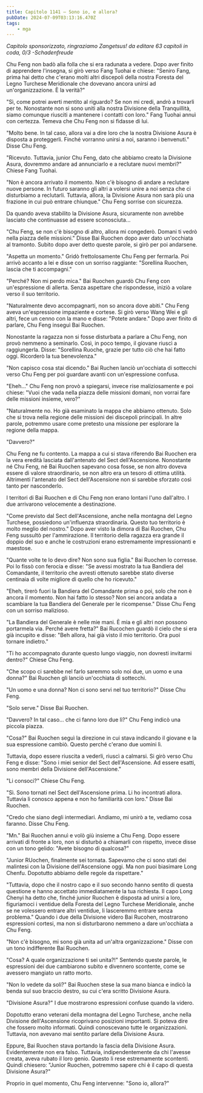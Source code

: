 ```yaml
---
title: Capitolo 1141 – Sono io, e allora?
pubDate: 2024-07-09T03:13:16.470Z
tags:
    - mga
---
```



<em>Capitolo sponsorizzato, ringraziamo Zangetsus!
da editare
63 capitoli in coda, 0/3
-Schadenfreude</em>


Chu Feng non badò alla folla che si era radunata a vedere. Dopo aver finito di apprendere l'insegna, si girò verso Fang Tuohai e chiese: "Seniro Fang, prima hai detto che c'erano molti altri discepoli della nostra Foresta del Legno Turchese Meridionale che dovevano ancora unirsi ad un'organizzazione. È la verità?"


"Sì, come potrei averti mentito al riguardo? Se non mi credi, andrò a trovarli per te. Nonostante non si sono uniti alla nostra Divisione della Tranquillità, siamo comunque riusciti a mantenere i contatti con loro." Fang Tuohai annuì con certezza. Temeva che Chu Feng non si fidasse di lui.


"Molto bene. In tal caso, allora vai a dire loro che la nostra Divisione Asura è disposta a proteggerli. Finché vorranno unirsi a noi, saranno i benvenuti." Disse Chu Feng.


"Ricevuto. Tuttavia, junior Chu Feng, dato che abbiamo creato la Divisione Asura, dovremmo andare ad annunciarlo e a reclutare nuovi membri?" Chiese Fang Tuohai.


"Non è ancora arrivato il momento. Non c'è bisogno di andare a reclutare nuove persone. In futuro saranno gli altri a volersi unire a noi senza che ci disturbiamo a reclutarli. Tuttavia, allora, la Divisione Asura non sarà più una frazione in cui può entrare chiunque." Chu Feng sorrise con sicurezza.


Da quando aveva stabilito la Divisione Asura, sicuramente non avrebbe lasciato che continuasse ad essere sconosciuta...


"Chu Feng, se non c'è bisogno di altro, allora mi congederò. Domani ti vedrò nella piazza delle missioni." Disse Bai Ruochen dopo aver dato un'occhiata al tramonto. Subito dopo aver detto queste parole, si girò per poi andarsene.


"Aspetta un momento." Gridò frettolosamente Chu Feng per fermarla. Poi arrivò accanto a lei e disse con un sorriso raggiante: "Sorellina Ruochen, lascia che ti accompagni."


"Perché? Non mi perdo mica." Bai Ruochen guardò Chu Feng con un'espressione di allerta. Senza aspettare che rispondesse, iniziò a volare verso il suo territorio.


"Naturalmente devo accompagnarti, non so ancora dove abiti." Chu Feng aveva un'espressione impaziente e cortese. Si girò verso Wang Wei e gli altri, fece un cenno con la mano e disse: "Potete andare." Dopo aver finito di parlare, Chu Feng inseguì Bai Ruochen.


Nonostante la ragazza non si fosse disturbata a parlare a Chu Feng, non provò nemmeno a seminarlo. Così, in poco tempo, il giovane riuscì a raggiungerla. Disse: "Sorellina Ruoche, grazie per tutto ciò che hai fatto oggi. Ricorderò la tua benevolenza."


"Non capisco cosa stai dicendo." Bai Ruchen lanciò un'occhiata di sottecchi verso Chu Feng per poi guardare avanti con un'espressione confusa.


"Eheh..." Chu Feng non provò a spiegarsi, invece rise maliziosamente e poi chiese: "Vuoi che vada nella piazza delle missioni domani, non vorrai fare delle missioni insieme, vero?"


"Naturalmente no. Ho già esaminato la mappa che abbiamo ottenuto. Solo che si trova nella regione delle missioni dei discepoli principali. In altre parole, potremmo usare come pretesto una missione per esplorare la regione della mappa.


"Davvero?"


Chu Feng ne fu contento. La mappa a cui si stava riferendo Bai Ruochen era la vera eredità lasciata dall'antenato del Sect dell'Ascensione. Nonostante né Chu Feng, né Bai Ruochen sapevano cosa fosse, se non altro doveva essere di valore straordinario, se non altro era un tesoro di ottima utilità. Altrimenti l'antenato del Sect dell'Ascensione non si sarebbe sforzato così tanto per nasconderlo.


I territori di Bai Ruochen e di Chu Feng non erano lontani l'uno dall'altro. I due arrivarono velocemente a destinazione.


"Come previsto dal Sect dell'Ascensione, anche nella montagna del Legno Turchese, possiedono un'influenza straordinaria. Questo tuo territorio è molto meglio del nostro." Dopo aver visto la dimora di Bai Ruochen, Chu Feng sussultò per l'ammirazione. Il territorio della ragazza era grande il doppio del suo e anche le costruzioni erano estremamente impressionanti e maestose.


"Quante volte te lo devo dire? Non sono sua figlia." Bai Ruochen lo corresse. Poi lo fissò con ferocia e disse: "Se avessi mostrato la tua Bandiera del Comandante, il territorio che avresti ottenuto sarebbe stato diverse centinaia di volte migliore di quello che ho ricevuto."


"Eheh, tirerò fuori la Bandiera del Comandante prima o poi, solo che non è ancora il momento. Non hai fatto lo stesso? Non sei ancora andata a scambiare la tua Bandiera del Generale per le ricompense." Disse Chu Feng con un sorriso malizioso.


"La Bandiera del Generale è nelle mie mani. È mia e gli altri non possono portarmela via. Perché avere fretta?" Bai Rucochen guardò il cielo che si era già incupito e disse: "Beh allora, hai già visto il mio territorio. Ora puoi tornare indietro."


"Ti ho accompagnato durante questo lungo viaggio, non dovresti invitarmi dentro?" Chiese Chu Feng.


"Che scopo ci sarebbe nel farlo saremmo solo noi due, un uomo e una donna?" Bai Ruochen gli lanciò un'occhiata di sottecchi.


"Un uomo e una donna? Non ci sono servi nel tuo territorio?" Disse Chu Feng.


"Solo serve." Disse Bai Ruochen.


"Davvero? In tal caso... che ci fanno loro due lì?" Chu Feng indicò una piccola piazza.


"Cosa?" Bai Ruochen seguì la direzione in cui stava indicando il giovane e la sua espressione cambiò. Questo perché c'erano due uomini lì.


Tuttavia, dopo essere riuscita a vederli, riuscì a calmarsi. Si girò verso Chu Feng e disse: "Sono i miei senior del Sect dell'Ascensione. Ad essere esatti, sono membri della Divisione dell'Ascensione."


"Li consoci?" Chiese Chu Feng.


"Sì. Sono tornati nel Sect dell'Ascensione prima. Li ho incontrati allora. Tuttavia li conosco appena e non ho familiarità con loro." Disse Bai Ruochen.


"Credo che siano degli intermediari. Andiamo, mi unirò a te, vediamo cosa faranno. Disse Chu Feng.


"Mn." Bai Ruochen annuì e volò giù insieme a Chu Feng. Dopo essere arrivati di fronte a loro, non si disturbò a chiamarli con rispetto, invece disse con un tono gelido: "Avete bisogno di qualcosa?"


"Junior RUochen, finalmente sei tornata. Sapevamo che ci sono stati dei malintesi con la Divisione dell'Ascensione oggi. Ma non puoi biasimare Long Chenfu. Dopotutto abbiamo delle regole da rispettare."


"Tuttavia, dopo che il nostro capo e il suo secondo hanno sentito di questa questione e hanno accettato immediatamente la tua richiesta. Il capo Long Chenyi ha detto che, finché junior Ruochen è disposta ad unirsi a loro, figuriamoci i ventidue della Foresta del Legno Turchese Meridionale, anche se ne volessero entrare altri ventidue, li lasceremmo entrare senza problema." Quando i due della Divisione videro Bai Rucohen, mostrarono espressioni cortesi, ma non si disturbarono nemmeno a dare un'occhiata a Chu Feng.


"Non c'è bisogno, mi sono già unita ad un'altra organizzazione." Disse con un tono indifferente Bai Ruochen.


"Cosa? A quale organizzazione ti sei unita?!" Sentendo queste parole, le espressioni dei due cambiarono subito e divennero scontente, come se avessero mangiato un ratto morto.


"Non lo vedete da soli?" Bai Ruochen stese la sua mano bianca e indicò la benda sul suo braccio destro, su cui c'era scritto Divisione Asura.


"Divisione Asura?" I due mostrarono espressioni confuse quando la videro.


Dopotutto erano veterani della montagna del Legno Turchese, anche nella Divisione dell'Ascensione ricoprivano posizioni importanti. Si poteva dire che fossero molto informati. Quindi conoscevano tutte le organizzazioni. Tuttavia, non avevano mai sentito parlare della Divisione Asura.


Eppure, Bai Ruochen stava portando la fascia della Divisione Asura. Evidentemente non era falso. Tuttavia, indipendentemente da chi l'avesse creata, aveva rubato il loro genio. Questo li rese estremamente scontenti. Quindi chiesero: "Junior Ruochen, potremmo sapere chi è il capo di questa Divisione Asura?"


Proprio in quel momento, Chu Feng intervenne: "Sono io, allora?"
                                


                                



